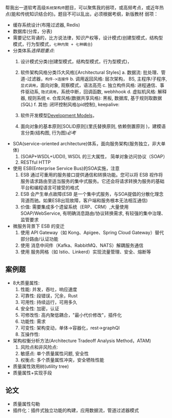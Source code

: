 帮我出一道软考高级`系统架构师`题目，可以聚焦我的弱项，或高频考点，或近年热点(能和传统知识结合的)。题目不可以乱出，必须根据考纲，新版教材
弱项：
- 缓存系统设计(布隆过滤器, Redis)
- 数据库(分库，分表)
- 需要记忆背诵的，比方说法律，知识产权等，设计模式(创建型模式，结构型模式，行为型模式，`七种内聚 + 七种耦合`)
- 分类体系*选择题重点*:
  1. 设计模式分类(创建型模式，结构型模式，行为型模式)，
  2. 软件架构风格分类(5大风格)[Architectural Styles]
    a. 数据流: 批处理、管道-过滤器，`构件->连接件`
    b. 调用返回风格: 层次架构， BS, 主程序/子程序, `显式调用`，面向对象, 观察模式，语法高亮
    c. 独立构件风格: 进程通信、事件驱动系, `隐式调用`，系统中断，回调函数, webhhook
    d. 虚拟机风格: 解释器, 规则系统
    e. 仓库风格(数据共享风格): 黑板, 数据库, 基于规则取数据(SQL)
    f. 其他: 闭环控制风格(pid控制), keepalive:

  3. 软件开发模型[Development Models](敏捷开发模型等)，
  4. 面向对象的基本原则[SOLID原则](里氏替换原则, 依赖倒置原则 )，建模语言分类(结构图, 行为图)*必考*
- SOA(service-oriented architecture)体系，面向服务架构(服务独立，非大单体)
  1. (SOAP+WSDL+UDDI), WSDL 的三大属性， 简单对象访问协议（SOAP）
  2. RESTful HTTP
- 使用 ESB(Enterprise Service Bus)的SOA实施，注意
  1. ESB 通过可重用的服务接口提供通信和转换功能。您可以将 ESB 视作将服务请求路由至适当服务的集中式服务。它还会将请求转换为服务的基础平台和编程语言可接受的格式
  2. ESB 会产生单点故障(ESB 是一个集中式服务，与SOA提倡的分散化理念背道而驰。如果ESB出现故障，客户端和服务根本无法相互通信)
  3. 价值: 需要集成多个遗留系统（ERP、CRM）,大量使用 SOAP/WebService, 有明确消息路由/协议转换需求, 有较强的集中治理、监管要求
- 微服务背景下 ESB 的变迁
  1. 使用 API Gateway（如 Kong、Apigee、Spring Cloud Gateway）替代部分路由/认证功能
  2. 使用 消息中间件（Kafka、RabbitMQ、NATS）解耦服务通信
  3. 使用 服务网格（如 Istio、Linkerd）实现流量管理、安全、熔断等
## 案例题
- 8大质量属性:
  1. 性能: 并发，吞吐，响应速度
  2. 可靠性: 段错误，冗余，Rust
  3. 可用性: 持续运行，可用多久
  4. 安全性: 加密，认证
  5. 可修改性: 高内聚低耦合，"最小代价修改"，插件化
  6. 功能性: 需求
  7. 可变性: 架构变动，单体->容器化，rest->graphQl
  8. 互操作性:
- 架构权衡分析方法(Architecture Tradeoff Analysis Method，ATAM)
    1. 风险点和非风险点:
    2. 敏感点: 单个质量属性问题, 安全性
    3. 权衡点: 多个质量属性冲突，安全牺牲性能
- 质量属性效用树(utility tree)
- 质量属性+实现手段
## 论文
- 质量属性勾勒
- 插件化：插件式独立功能的构建，应用数据流，管道过滤器模式